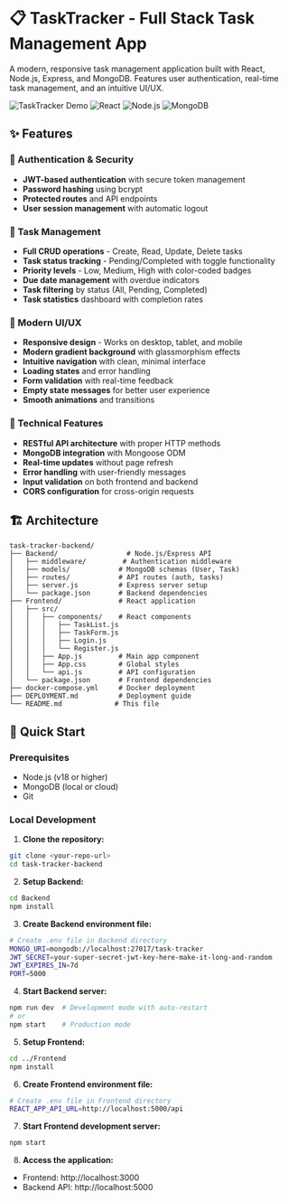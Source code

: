 # 📋 TaskTracker - Full Stack Task Management App

A modern, responsive task management application built with React, Node.js, Express, and MongoDB. Features user authentication, real-time task management, and an intuitive UI/UX.

![TaskTracker Demo](https://img.shields.io/badge/Status-Production%20Ready-brightgreen)
![React](https://img.shields.io/badge/React-18.2.0-blue)
![Node.js](https://img.shields.io/badge/Node.js-18+-green)
![MongoDB](https://img.shields.io/badge/MongoDB-7.0-green)

## ✨ Features

### 🔐 Authentication & Security
- **JWT-based authentication** with secure token management
- **Password hashing** using bcrypt
- **Protected routes** and API endpoints
- **User session management** with automatic logout

### 📝 Task Management
- **Full CRUD operations** - Create, Read, Update, Delete tasks
- **Task status tracking** - Pending/Completed with toggle functionality
- **Priority levels** - Low, Medium, High with color-coded badges
- **Due date management** with overdue indicators
- **Task filtering** by status (All, Pending, Completed)
- **Task statistics** dashboard with completion rates

### 🎨 Modern UI/UX
- **Responsive design** - Works on desktop, tablet, and mobile
- **Modern gradient background** with glassmorphism effects
- **Intuitive navigation** with clean, minimal interface
- **Loading states** and error handling
- **Form validation** with real-time feedback
- **Empty state messages** for better user experience
- **Smooth animations** and transitions

### 🚀 Technical Features
- **RESTful API architecture** with proper HTTP methods
- **MongoDB integration** with Mongoose ODM
- **Real-time updates** without page refresh
- **Error handling** with user-friendly messages
- **Input validation** on both frontend and backend
- **CORS configuration** for cross-origin requests

## 🏗️ Architecture

```
task-tracker-backend/
├── Backend/                 # Node.js/Express API
│   ├── middleware/         # Authentication middleware
│   ├── models/            # MongoDB schemas (User, Task)
│   ├── routes/            # API routes (auth, tasks)
│   ├── server.js          # Express server setup
│   └── package.json       # Backend dependencies
├── Frontend/              # React application
│   ├── src/
│   │   ├── components/    # React components
│   │   │   ├── TaskList.js
│   │   │   ├── TaskForm.js
│   │   │   ├── Login.js
│   │   │   └── Register.js
│   │   ├── App.js         # Main app component
│   │   ├── App.css        # Global styles
│   │   └── api.js         # API configuration
│   └── package.json       # Frontend dependencies
├── docker-compose.yml     # Docker deployment
├── DEPLOYMENT.md          # Deployment guide
└── README.md             # This file
```

## 🚀 Quick Start

### Prerequisites
- Node.js (v18 or higher)
- MongoDB (local or cloud)
- Git

### Local Development

1. **Clone the repository:**
```bash
git clone <your-repo-url>
cd task-tracker-backend
```

2. **Setup Backend:**
```bash
cd Backend
npm install
```

3. **Create Backend environment file:**
```bash
# Create .env file in Backend directory
MONGO_URI=mongodb://localhost:27017/task-tracker
JWT_SECRET=your-super-secret-jwt-key-here-make-it-long-and-random
JWT_EXPIRES_IN=7d
PORT=5000
```

4. **Start Backend server:**
```bash
npm run dev  # Development mode with auto-restart
# or
npm start    # Production mode
```

5. **Setup Frontend:**
```bash
cd ../Frontend
npm install
```

6. **Create Frontend environment file:**
```bash
# Create .env file in Frontend directory
REACT_APP_API_URL=http://localhost:5000/api
```

7. **Start Frontend development server:**
```bash
npm start
```

8. **Access the application:**
- Frontend: http://localhost:3000
- Backend API: http://localhost:5000

